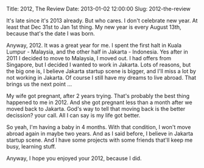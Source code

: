 Title: 2012, The Review
Date: 2013-01-02 12:00:00
Slug: 2012-the-review

It's late since it's 2013 already. But who cares. I don't celebrate new year. At
least that Dec 31st to Jan 1st thing. My new year is every August 13th, because
that's the date I was born.

Anyway, 2012. It was a great year for me. I spent the first halt in Kuala Lumpur - Malaysia,
and the other half in Jakarta - Indonesia. Yes after in 2011 I decided to move to Malaysia,
I moved out. I had offers from Singapore, but I decided I wanted to work in Jakarta.
Lots of reasons, but the big one is, I believe Jakarta startup scene is bigger,
and I'll miss a lot by not working in Jakarta. Of course I still have
my dreams to live abroad. That brings us the next point ...

My wife got pregnant, after 2 years trying. That's probably the best thing happened to me in 2012.
And she got pregnant less than a month after we moved back to Jakarta. God's way
to tell that moving back is the better decission? your call. All I can say is my life
got better.

So yeah, I'm having a baby in 4 months. With that condition, I won't move abroad again in maybe two years.
And as I said before, I believe in Jakarta startup scene. And I have some projects
with some friends that'll keep me busy, learning stuff.

Anyway, I hope you enjoyed your 2012, because I did.
